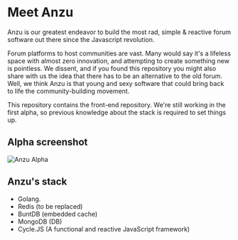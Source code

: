 # Meet Anzu

Anzu is our greatest endeavor to build the most rad, simple & reactive forum software out there since the Javascript revolution. 

Forum platforms to host communities are vast. Many would say it's a lifeless space with almost zero innovation, and attempting to create something new is pointless. We dissent, and if you found this repository you might also share with us the idea that there has to be an alternative to the old forum. Well, we think Anzu is that young and sexy software that could bring back to life the community-building movement.

This repository contains the front-end repository.
We're still working in the first alpha, so previous knowledge about the stack is required to set things up.

## Alpha screenshot
![Anzu Alpha](https://i.imgur.com/a11wwhh.png)

## Anzu's stack
- Golang.
- Redis (to be replaced)
- BuntDB (embedded cache)
- MongoDB (DB)
- Cycle.JS (A functional and reactive JavaScript framework)
